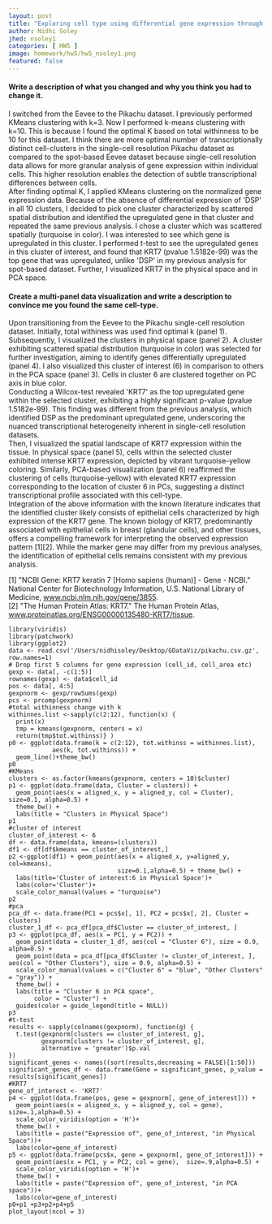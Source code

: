 ```yaml
---
layout: post
title: "Exploring cell type using differential gene expression through KMeans clustering"
author: Nidhi Soley
jhed: nsoley1
categories: [ HW5 ]
image: homework/hw5/hw5_nsoley1.png
featured: false
---
```


#### Write a description of what you changed and why you think you had to change it.

I switched from the Eevee to the Pikachu dataset. I previously performed KMeans clustering with k=3. Now I performed k-means clustering with k=10. This is because I found the optimal K based on total withinness to be 10 for this dataset. I think there are more optimal number of transcriptionally distinct cell-clusters in the single-cell resolution Pikachu dataset as compared to the spot-based Eevee dataset because single-cell resolution data allows for more granular analysis of gene expression within individual cells. This higher resolution enables the detection of subtle transcriptional differences between cells. \
After finding optimal K, I applied KMeans clustering on the normalized gene expression data. Because of the absence of differential expression of 'DSP' in all 10 clusters, I decided to pick one cluster characterized by scattered spatial distribution and identified the upregulated gene in that cluster and repeated the same previous analysis. I chose a cluster which was scattered spatially (turquoise in color). I was interested to see which gene is upregulated in this cluster. I performed t-test to see the upregulated genes in this cluster of interest, and found that KRT7 (pvalue 1.5182e-99) was the top gene that was upregulated, unlike 'DSP' in my previous analysis for spot-based dataset. Further, I visualized KRT7 in the physical space and in PCA space.

#### Create a multi-panel data visualization and write a description to convince me you found the same cell-type.

Upon transitioning from the Eevee to the Pikachu single-cell resolution dataset. Initially, total withiness was used find optimal k (panel 1). Subsequently, I visualized the clusters in physical space (panel 2). A cluster exhibiting scattered spatial distribution (turquoise in color) was selected for further investigation, aiming to identify genes differentially upregulated (panel 4). I also visualized this cluster of interest (6) in comparison to others in the PCA space (panel 3). Cells in cluster 6 are clustered together on PC axis in blue color.\
Conducting a Wilcox-test revealed 'KRT7' as the top upregulated gene within the selected cluster, exhibiting a highly significant p-value (pvalue 1.5182e-99). This finding was different from the previous analysis, which identified DSP as the predominant upregulated gene, underscoring the nuanced transcriptional heterogeneity inherent in single-cell resolution datasets.\
Then, I visualized the spatial landscape of KRT7 expression within the tissue. In physical space (panel 5), cells within the selected cluster exhibited intense KRT7 expression, depicted by vibrant turquoise-yellow coloring. Similarly, PCA-based visualization (panel 6) reaffirmed the clustering of cells (turquoise-yellow) with elevated KRT7 expression corresponding to the location of cluster 6 in PCs, suggesting a distinct transcriptional profile associated with this cell-type.\
Integration of the above information with the known literature indicates that the identified cluster likely consists of epithelial cells characterized by high expression of the KRT7 gene. The known biology of KRT7, predominantly associated with epithelial cells in breast (glandular cells), and other tissues, offers a compelling framework for interpreting the observed expression pattern [1][2]. While the marker gene may differ from my previous analyses, the identification of epithelial cells remains consistent with my previous analysis.

[1] "NCBI Gene: KRT7 keratin 7 [Homo sapiens (human)] - Gene - NCBI." National Center for Biotechnology Information, U.S. National Library of Medicine, www.ncbi.nlm.nih.gov/gene/3855. \
[2] "The Human Protein Atlas: KRT7." The Human Protein Atlas, www.proteinatlas.org/ENSG00000135480-KRT7/tissue.

```{r}
library(viridis)
library(patchwork)
library(ggplot2)
data <- read.csv('/Users/nidhisoley/Desktop/GDataViz/pikachu.csv.gz', row.names=1)
# Drop first 5 columns for gene expression (cell_id, cell_area etc)
gexp <- data[, -c(1:5)]
rownames(gexp) <- data$cell_id
pos <- data[, 4:5]
gexpnorm <- gexp/rowSums(gexp)
pcs <- prcomp(gexpnorm)
#total withinness change with k
withinnes.list <-sapply(c(2:12), function(x) { 
  print(x)
  tmp = kmeans(gexpnorm, centers = x)
  return(tmp$tot.withinss)} )
p0 <- ggplot(data.frame(k = c(2:12), tot.withinss = withinnes.list), 
            aes(k, tot.withinss)) +
  geom_line()+theme_bw()
p0
#KMeans
clusters <- as.factor(kmeans(gexpnorm, centers = 10)$cluster)
p1 <- ggplot(data.frame(data, Cluster = clusters)) + 
  geom_point(aes(x = aligned_x, y = aligned_y, col = Cluster), size=0.1, alpha=0.5) + 
  theme_bw() +
  labs(title = "Clusters in Physical Space")
p1
#cluster of interest
cluster_of_interest <- 6
df <- data.frame(data, kmeans=(clusters))
df1 <- df[df$kmeans == cluster_of_interest,]
p2 <-ggplot(df1) + geom_point(aes(x = aligned_x, y=aligned_y, col=kmeans), 
                              size=0.1,alpha=0.5) + theme_bw() + 
  labs(title='Cluster of interest:6 in Physical Space')+
  labs(color='Cluster')+
  scale_color_manual(values = "turquoise")
p2
#pca
pca_df <- data.frame(PC1 = pcs$x[, 1], PC2 = pcs$x[, 2], Cluster = clusters)
cluster_1_df <- pca_df[pca_df$Cluster == cluster_of_interest, ]
p3 <- ggplot(pca_df, aes(x = PC1, y = PC2)) +
  geom_point(data = cluster_1_df, aes(col = "Cluster 6"), size = 0.9, alpha=0.5) +
  geom_point(data = pca_df[pca_df$Cluster != cluster_of_interest, ], aes(col = "Other Clusters"), size = 0.9, alpha=0.5) +
  scale_color_manual(values = c("Cluster 6" = "blue", "Other Clusters" = "gray")) +
  theme_bw() +
  labs(title = "Cluster 6 in PCA space",
       color = "Cluster") +
  guides(color = guide_legend(title = NULL))
p3
#t-test
results <- sapply(colnames(gexpnorm), function(g) {
  t.test(gexpnorm[clusters == cluster_of_interest, g],
         gexpnorm[clusters != cluster_of_interest, g],
         alternative = 'greater')$p.val
})
significant_genes <- names((sort(results,decreasing = FALSE)[1:50]))
significant_genes_df <- data.frame(Gene = significant_genes, p_value = results[significant_genes])
#KRT7
gene_of_interest <- 'KRT7'
p4 <- ggplot(data.frame(pos, gene = gexpnorm[, gene_of_interest])) +
  geom_point(aes(x = aligned_x, y = aligned_y, col = gene),  size=.1,alpha=0.5) +
  scale_color_viridis(option = 'H')+
  theme_bw() +
  labs(title = paste("Expression of", gene_of_interest, "in Physical Space"))+
  labs(color=gene_of_interest)
p5 <- ggplot(data.frame(pcs$x, gene = gexpnorm[, gene_of_interest])) +
  geom_point(aes(x = PC1, y = PC2, col = gene),  size=.9,alpha=0.5) +
  scale_color_viridis(option = 'H')+
  theme_bw() +
  labs(title = paste("Expression of", gene_of_interest, "in PCA space"))+
  labs(color=gene_of_interest)
p0+p1 +p3+p2+p4+p5
plot_layout(ncol = 3)


```
